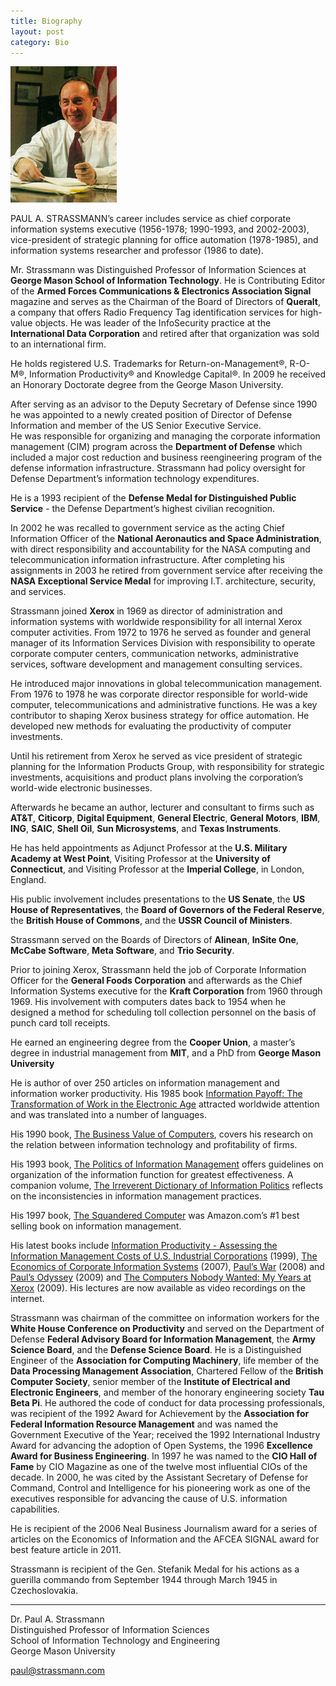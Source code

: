 ```yaml
---
title: Biography
layout: post
category: Bio
---
```


![Paul A. Strassmann](../assets/pas-01.jpg)

PAUL A. STRASSMANN&rsquo;s
career includes service as chief corporate information systems
executive (1956-1978; 1990-1993, and 2002-2003), vice-president of
strategic planning for office automation (1978-1985), and information
systems researcher and professor (1986 to date).

Mr. Strassmann was Distinguished Professor of Information Sciences at
**George Mason School of Information Technology**. He is Contributing
Editor of the **Armed Forces Communications & Electronics Association
Signal** magazine and serves as the Chairman of the Board of Directors
of **Queralt**, a company that offers Radio Frequency Tag
identification services for high-value objects. He was leader of the
InfoSecurity practice at the **International Data Corporation** and
retired after that organization was sold to an international firm.

He holds registered U.S. Trademarks for Return-on-Management&reg;,
R-O-M&reg;, Information Productivity&reg; and Knowledge Capital&reg;.
In 2009 he received an Honorary Doctorate degree from the George Mason
University.

After serving as an advisor to the Deputy Secretary of Defense since 
1990 he was appointed to a newly created position of Director 
of Defense Information and member of the US Senior Executive Service.  
He was responsible for organizing and managing the corporate information
management (CIM) program across the **Department of Defense** which
included a major cost reduction and business reengineering program
of the defense information infrastructure. Strassmann had policy
oversight for Defense Department&rsquo;s information technology
expenditures.

He is a 1993 recipient of the **Defense Medal for Distinguished 
Public Service** - the Defense Department&rsquo;s highest civilian recognition.

In 2002 he was recalled to government service as the
acting Chief Information Officer of the **National Aeronautics
and Space Administration**, with direct responsibility and 
accountability for the NASA computing and telecommunication
information infrastructure. After completing his assignments in 
2003 he retired from government service after receiving the
**NASA Exceptional Service Medal** for improving I.T. architecture,
security, and services.

Strassmann joined **Xerox** in 1969 as director of administration and
information systems with worldwide responsibility for all internal
Xerox computer activities. From 1972 to 1976 he served as founder and general
manager of its Information Services Division with
responsibility to operate corporate computer centers, communication
networks, administrative services, software development and management
consulting services.

He introduced major innovations in global telecommunication
management. From 1976 to 1978 he was corporate director responsible
for world-wide computer, telecommunications and administrative
functions. He was a key contributor to shaping Xerox business strategy
for office automation. He developed new methods for evaluating the
productivity of computer investments.

Until his retirement from Xerox he served as vice president of
strategic planning for the Information Products Group, with
responsibility for strategic investments, acquisitions and product
plans involving the corporation&rsquo;s world-wide electronic businesses.


Afterwards he became an author, lecturer and consultant to
firms such as **AT&T**, **Citicorp**, **Digital Equipment**,
**General Electric**, **General Motors**, **IBM**, **ING**,
**SAIC**, **Shell Oil**, **Sun Microsystems**, and **Texas Instruments**.

He has held appointments as Adjunct Professor at the **U.S.  Military 
Academy at West Point**, Visiting Professor at the **University of 
Connecticut**, and Visiting Professor at
the **Imperial College**, in London, England.

His public involvement includes presentations to the **US Senate**, the 
**US House of Representatives**, the **Board of Governors of the 
Federal Reserve**, the **British House of Commons**, and the
**USSR Council of Ministers**.

Strassmann served on the Boards of Directors of **Alinean**,
**InSite One**, **McCabe Software**, **Meta Software**, and
**Trio Security**.

Prior to joining Xerox, Strassmann held the job of Corporate
Information Officer for the **General Foods Corporation** and afterwards
as the Chief Information Systems executive for the **Kraft Corporation**
from 1960 through 1969. His involvement with
computers dates back to 1954 when he designed a method for scheduling
toll collection personnel on the basis of punch card toll receipts.

He earned an engineering degree from the **Cooper Union**, a
master&rsquo;s degree in industrial management from **MIT**,
and a PhD from **George Mason University**

He is author of over 250 articles on information management and
information worker productivity. His 1985 book <a
href="http://www.infoeconomics.com/info-payoff.html">Information
Payoff: The Transformation of Work in the Electronic Age</a> attracted
worldwide attention and was translated into a number of languages.

His 1990 book, <a
href="http://www.infoeconomics.com/business-value.html">The Business
Value of Computers</a>, covers
his research on the relation between information technology and
profitability of firms.

His 1993 book, <a
href="http://www.infoeconomics.com/info-politics.html">The Politics
of Information Management</a> offers guidelines on organization of the
information function for greatest effectiveness.  A companion volume,
<a href="http://www.infoeconomics.com/irreverent-dict.html">The
Irreverent Dictionary of Information Politics</a> reflects on the
inconsistencies in information management practices.

His 1997 book, <a href="http://www.infoeconomics.com/squandered.html">The
Squandered Computer</a> was Amazon.com&rsquo;s #1 best selling book on information management.

His latest books include
<a href="http://www.infoeconomics.com/info-productivity.html">Information 
Productivity - Assessing the Information Management Costs of U.S. Industrial 
Corporations</a> (1999),  <a href="http://www.lulu.com/content/1082222">
The Economics of Corporate Information Systems</a> (2007), 
<a href="http://www.infoeconomics.com/pauls-war.php">Paul&rsquo;s War</a> (2008)
and <a href="http://www.infoeconomics.com/odyssey.php">Paul&rsquo;s Odyssey</a>
  (2009) and <a href="http://www.lulu.com/product/paperback/the-computers-nobody-wanted-my-years-at-xerox/4780945">
The Computers Nobody Wanted: My Years at Xerox</a>
(2009). His lectures are now available as video recordings on the
internet.

Strassmann was chairman of the committee on information workers for
the **White House Conference on Productivity** and served on the
Department of Defense **Federal Advisory Board for Information
Management**, the **Army Science Board**, and the **Defense
Science Board**. He is a Distinguished Engineer of the **Association for
  Computing Machinery**, life member of the **Data Processing
Management Association**, Chartered Fellow of the **British Computer
Society**, senior member of the **Institute of Electrical and
Electronic Engineers**, and member of the honorary engineering society
**Tau Beta Pi**. He authored the code of conduct for data
processing professionals, was recipient of the 1992 Award for
Achievement by the **Association for Federal Information Resource
Management** and was named the Government Executive of the Year; 
received the 1992 International Industry Award for
advancing the adoption of Open Systems, the 1996 **Excellence Award for
Business Engineering**. In 1997 he was named to the **CIO
Hall of Fame** by CIO Magazine as one of the twelve most
influential CIOs of the decade. In 2000, he was cited by the
Assistant Secretary of Defense for Command, Control and Intelligence
for his pioneering work as one of the executives responsible for advancing
the cause of U.S. information capabilities.

He is recipient of the 2006 Neal Business Journalism award for a 
series of articles on the Economics of Information and the AFCEA 
SIGNAL award for best feature article in 2011.

Strassmann is recipient of the Gen. Stefanik Medal for
his actions as a guerilla commando from September 1944 through March
1945 in Czechoslovakia.

---


Dr. Paul A. Strassmann  
Distinguished Professor of Information Sciences  
School of Information Technology and Engineering  
George Mason University

[paul@strassmann.com](mailto:paul@strassmann.com)

